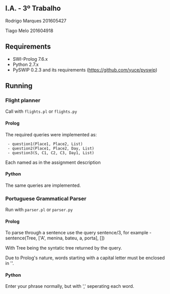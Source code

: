 
## I.A. - 3º Trabalho ###########################################################################

Rodrigo Marques 201605427

Tiago Melo 201604918

## Requirements #################################################################################

 - SWI-Prolog 7.6.x
 - Python 2.7.x
 - PySWIP 0.2.3 and its requirements (https://github.com/yuce/pyswip)

## Running ######################################################################################


 ### Flight planner #############################
 
 Call with `flights.pl` or `flights.py`
  
  #### Prolog #################################### 
 
  The required queries were implemented as:
  
     - question1(Place1, Place2, List)
     - question2(Place1, Place2, Day, List)
     - question3(S, C1, C2, C3, Day1, List) 
     
  Each named as in the assignment description

  #### Python ####################################
  
  The same queries are implemented.

 ### Portuguese Grammatical Parser ##############

 Run with `parser.pl` or `parser.py`

  #### Prolog ####################################
  
  To parse through a sentence use the query sentence/3, for example
     - sentence(Tree, ['A', menina, bateu, a, porta], [])
  
  With Tree being the syntatic tree returned by the query.

  Due to Prolog's nature, words starting with a capital letter must be enclosed in ''.

  #### Python ####################################

  Enter your phrase normally, but with ',' seperating each word.
